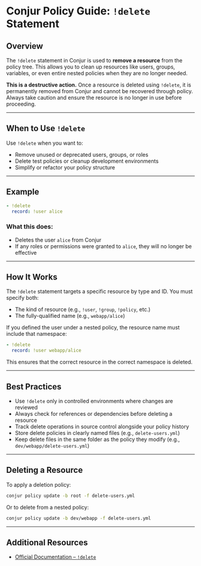 # Conjur Policy Guide: `!delete` Statement

## Overview

The `!delete` statement in Conjur is used to **remove a resource** from the policy tree. This allows you to clean up resources like users, groups, variables, or even entire nested policies when they are no longer needed.

**This is a destructive action.** Once a resource is deleted using `!delete`, it is permanently removed from Conjur and cannot be recovered through policy. Always take caution and ensure the resource is no longer in use before proceeding.

---

## When to Use `!delete`

Use `!delete` when you want to:

* Remove unused or deprecated users, groups, or roles
* Delete test policies or cleanup development environments
* Simplify or refactor your policy structure

---

## Example

```yaml
- !delete
  record: !user alice
```

### What this does:

* Deletes the user `alice` from Conjur
* If any roles or permissions were granted to `alice`, they will no longer be effective

---

## How It Works

The `!delete` statement targets a specific resource by type and ID. You must specify both:

* The kind of resource (e.g., `!user`, `!group`, `!policy`, etc.)
* The fully-qualified name (e.g., `webapp/alice`)

If you defined the user under a nested policy, the resource name must include that namespace:

```yaml
- !delete
  record: !user webapp/alice
```

This ensures that the correct resource in the correct namespace is deleted.

---

## Best Practices

* Use `!delete` only in controlled environments where changes are reviewed
* Always check for references or dependencies before deleting a resource
* Track delete operations in source control alongside your policy history
* Store delete policies in clearly named files (e.g., `delete-users.yml`)
* Keep delete files in the same folder as the policy they modify (e.g., `dev/webapp/delete-users.yml`)

---

## Deleting a Resource

To apply a deletion policy:

```bash
conjur policy update -b root -f delete-users.yml
```

Or to delete from a nested policy:

```bash
conjur policy update -b dev/webapp -f delete-users.yml
```

---

## Additional Resources

* [Official Documentation – `!delete`](https://docs.cyberark.com/conjur-cloud/latest/en/content/operations/policy/statement-ref-delete.htm)
